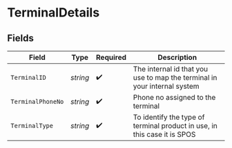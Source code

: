 # TerminalDetails


## Fields

| Field                                                                    | Type                                                                     | Required                                                                 | Description                                                              |
| ------------------------------------------------------------------------ | ------------------------------------------------------------------------ | ------------------------------------------------------------------------ | ------------------------------------------------------------------------ |
| `TerminalID`                                                             | *string*                                                                 | :heavy_check_mark:                                                       | The internal id that you use to map the terminal in your internal system |
| `TerminalPhoneNo`                                                        | *string*                                                                 | :heavy_check_mark:                                                       | Phone no assigned to the terminal                                        |
| `TerminalType`                                                           | *string*                                                                 | :heavy_check_mark:                                                       | To identify the type of terminal product in use, in this case it is SPOS |